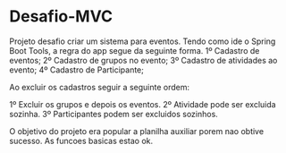 # Desafio-MVC
Projeto desafio criar um sistema para eventos. 
Tendo como ide  o Spring Boot Tools, a regra do app segue da seguinte forma.
1º Cadastro de eventos;
2º Cadastro de grupos no evento;
3º Cadastro de atividades ao evento;
4º Cadastro de Participante;

Ao excluir os cadastros seguir a seguinte ordem:

1º Excluir os grupos e depois os eventos.
2º Atividade pode ser excluida sozinha.
3º Participantes podem ser excluidos sozinhos.

O objetivo do projeto era popular a planilha auxiliar porem nao obtive sucesso.
As funcoes basicas estao ok.
